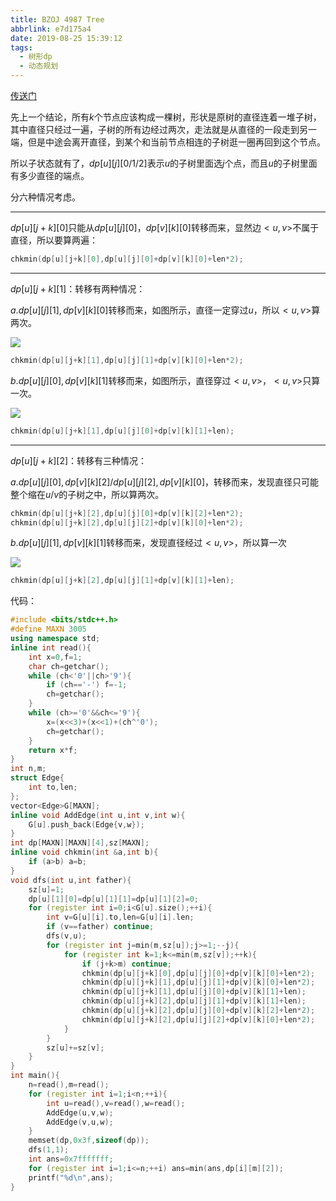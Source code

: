 ```yaml
---
title: BZOJ 4987 Tree
abbrlink: e7d175a4
date: 2019-08-25 15:39:12
tags:
  - 树形dp
  - 动态规划
---
```


[传送门](https://www.lydsy.com/JudgeOnline/problem.php?id=4987)

先上一个结论，所有$k$个节点应该构成一棵树，形状是原树的直径连着一堆子树，其中直径只经过一遍，子树的所有边经过两次，走法就是从直径的一段走到另一端，但是中途会离开直径，到某个和当前节点相连的子树逛一圈再回到这个节点。

所以子状态就有了，$dp[u][j][0/1/2]$表示$u$的子树里面选$j$个点，而且$u$的子树里面有多少直径的端点。

分六种情况考虑。

--------------

$dp[u][j+k][0]$只能从$dp[u][j][0]$，$dp[v][k][0]$转移而来，显然边$<u,v>$不属于直径，所以要算两遍：

```cpp
chkmin(dp[u][j+k][0],dp[u][j][0]+dp[v][k][0]+len*2);
```

--------------------

$dp[u][j+k][1]$：转移有两种情况：

$a.dp[u][j][1],dp[v][k][0]$转移而来，如图所示，直径一定穿过$u$，所以$<u,v>$算两次。

![](/images/type2.png)

```cpp
chkmin(dp[u][j+k][1],dp[u][j][1]+dp[v][k][0]+len*2);
```

$b.dp[u][j][0],dp[v][k][1]$转移而来，如图所示，直径穿过$<u,v>$，$<u,v>$只算一次。

![](/images/type3.png)

```cpp
chkmin(dp[u][j+k][1],dp[u][j][0]+dp[v][k][1]+len);
```

----------------

$dp[u][j+k][2]$：转移有三种情况：

$a.dp[u][j][0],dp[v][k][2]/dp[u][j][2],dp[v][k][0]$，转移而来，发现直径只可能整个缩在$u/v$的子树之中，所以算两次。

```cpp
chkmin(dp[u][j+k][2],dp[u][j][0]+dp[v][k][2]+len*2);
chkmin(dp[u][j+k][2],dp[u][j][2]+dp[v][k][0]+len*2);
```

$b.dp[u][j][1],dp[v][k][1]$转移而来，发现直径经过$<u,v>$，所以算一次

![](/images/type4.png)

```cpp
chkmin(dp[u][j+k][2],dp[u][j][1]+dp[v][k][1]+len);
```

代码：

```cpp
#include <bits/stdc++.h>
#define MAXN 3005
using namespace std;
inline int read(){
    int x=0,f=1;
    char ch=getchar();
    while (ch<'0'||ch>'9'){
        if (ch=='-') f=-1;
        ch=getchar();
    }
    while (ch>='0'&&ch<='9'){
        x=(x<<3)+(x<<1)+(ch^'0');
        ch=getchar();
    }
    return x*f;
}
int n,m;
struct Edge{
    int to,len;
};
vector<Edge>G[MAXN];
inline void AddEdge(int u,int v,int w){
    G[u].push_back(Edge{v,w});
}
int dp[MAXN][MAXN][4],sz[MAXN];
inline void chkmin(int &a,int b){
    if (a>b) a=b;
}
void dfs(int u,int father){
    sz[u]=1;
    dp[u][1][0]=dp[u][1][1]=dp[u][1][2]=0;
    for (register int i=0;i<G[u].size();++i){
        int v=G[u][i].to,len=G[u][i].len;
        if (v==father) continue;
        dfs(v,u);
        for (register int j=min(m,sz[u]);j>=1;--j){
            for (register int k=1;k<=min(m,sz[v]);++k){
                if (j+k>m) continue;
                chkmin(dp[u][j+k][0],dp[u][j][0]+dp[v][k][0]+len*2);
                chkmin(dp[u][j+k][1],dp[u][j][1]+dp[v][k][0]+len*2);
                chkmin(dp[u][j+k][1],dp[u][j][0]+dp[v][k][1]+len);
                chkmin(dp[u][j+k][2],dp[u][j][1]+dp[v][k][1]+len);
                chkmin(dp[u][j+k][2],dp[u][j][0]+dp[v][k][2]+len*2);
                chkmin(dp[u][j+k][2],dp[u][j][2]+dp[v][k][0]+len*2);
            }
        }
        sz[u]+=sz[v];
    }
}
int main(){
    n=read(),m=read();
    for (register int i=1;i<n;++i){
        int u=read(),v=read(),w=read();
        AddEdge(u,v,w);
        AddEdge(v,u,w);
    }
    memset(dp,0x3f,sizeof(dp));
    dfs(1,1);
    int ans=0x7fffffff;
    for (register int i=1;i<=n;++i) ans=min(ans,dp[i][m][2]);
    printf("%d\n",ans);
}
```


